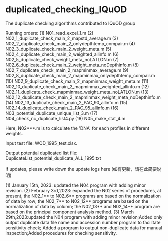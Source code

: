 # duplicated_checking_IQuOD
The duplicate checking algorithms contributed to IQuOD group

Running orders:
(1) N01_read_excel_1.m
(2) N02_1_duplicate_check_main_2_mapstd_average.m
(3) N02_2_duplicate_check_main_2_onlydepthtemp_compair.m
(4) N02_3_duplicate_check_main_2_weight_meta.m
(5) N02_4_duplicate_check_main_2_weighted_allinfo.m
(6) N02_5_duplicate_check_weight_meta_noLATLON.m
(7) N02_6_duplicate_check_main_2_weight_meta_noDepthinfo.m
(8) N02_7_duplicate_check_main_2_mapminmax_average.m
(9) N02_8_duplicate_check_main_2_mapminmax_onlydepthtemp_compair.m
(10) N02_9_duplicate_check_main_2_mapminmax_weight_meta.m
(11) N02_10_duplicate_check_main_2_mapminmax_weighted_allinfo.m
(12) N02_11_duplicate_check_mapminmax_weight_meta_noLATLON.m
(13) N02_12_duplicate_check_main_2_mapminmax_weight_meta_noDepthinfo.m
(14) N02_13_duplicate_check_main_2_PAC_90_allinfo.m
(15) N02_14_duplicate_check_main_2_PAC_95_allinfo.m
(16) N03_potential_duplicate_unique_list_3.m
(17) N04_check_nc_duplicate_list4.py
(18) N05_make_stat_4.m

Here, N02***.m is to calculate the 'DNA' for each profiles in different weights.

Input test file: WOD_1995_test.xlsx.

Output potential duplicated list file: DuplicateList_potential_duplicate_ALL_1995.txt


If updates, please write down the update logs here (如有更新，请在此简要说明)

(1) January 15th, 2023: updated the N04 program with adding minor revision.
(2) February 3rd,2023: expanded the N02 series of procedures, at present, the N02_1** to N02_6** programs are based on the normalization of data by row; the N02_7** to N02_12** programs are based on the normalization of data by column; the N02_13** and N02_14** program are based on the principal component analysis method.
(3) March 29th,2023:updated the N04 program with adding minor revision;Added only output duplicate data file name and accession number program to facilitate sensitivity check; Added a program to output non-duplicate data for manual inspection;Added procedures for checking sensitivity.
